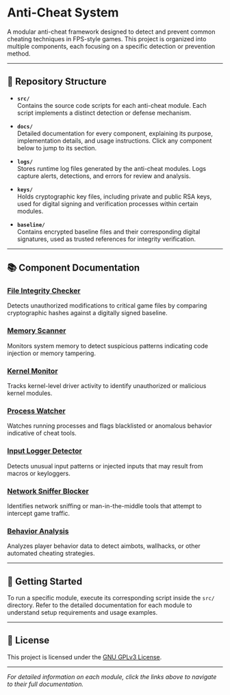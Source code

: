 # Anti-Cheat System

A modular anti-cheat framework designed to detect and prevent common cheating techniques in FPS-style games. This project is organized into multiple components, each focusing on a specific detection or prevention method.

---

## 📁 Repository Structure

- **`src/`**  
  Contains the source code scripts for each anti-cheat module. Each script implements a distinct detection or defense mechanism.

- **`docs/`**  
  Detailed documentation for every component, explaining its purpose, implementation details, and usage instructions. Click any component below to jump to its section.

- **`logs/`**  
  Stores runtime log files generated by the anti-cheat modules. Logs capture alerts, detections, and errors for review and analysis.

- **`keys/`**  
  Holds cryptographic key files, including private and public RSA keys, used for digital signing and verification processes within certain modules.

- **`baseline/`**  
  Contains encrypted baseline files and their corresponding digital signatures, used as trusted references for integrity verification.

---

## 📚 Component Documentation

### [File Integrity Checker](docs/file_integrity.md)  
Detects unauthorized modifications to critical game files by comparing cryptographic hashes against a digitally signed baseline.

### [Memory Scanner](docs/memory_scanner.md)  
Monitors system memory to detect suspicious patterns indicating code injection or memory tampering.

### [Kernel Monitor](docs/kernel_monitor.md)  
Tracks kernel-level driver activity to identify unauthorized or malicious kernel modules.

### [Process Watcher](docs/process_watcher.md)  
Watches running processes and flags blacklisted or anomalous behavior indicative of cheat tools.

### [Input Logger Detector](docs/input_logger_detector.md)  
Detects unusual input patterns or injected inputs that may result from macros or keyloggers.

### [Network Sniffer Blocker](docs/network_sniffer_blocker.md)  
Identifies network sniffing or man-in-the-middle tools that attempt to intercept game traffic.

### [Behavior Analysis](docs/behavior_analysis.md)  
Analyzes player behavior data to detect aimbots, wallhacks, or other automated cheating strategies.

---

## 🚀 Getting Started

To run a specific module, execute its corresponding script inside the `src/` directory. Refer to the detailed documentation for each module to understand setup requirements and usage examples.

---

## 🔐 License

This project is licensed under the [GNU GPLv3 License](LICENSE).

---

*For detailed information on each module, click the links above to navigate to their full documentation.*
